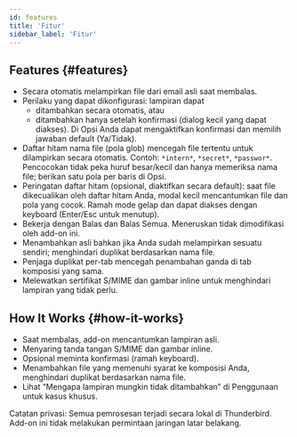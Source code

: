 ```yaml
---
id: features
title: 'Fitur'
sidebar_label: 'Fitur'
---
```


## Features {#features}

- Secara otomatis melampirkan file dari email asli saat membalas.
- Perilaku yang dapat dikonfigurasi: lampiran dapat
  - ditambahkan secara otomatis, atau
  - ditambahkan hanya setelah konfirmasi (dialog kecil yang dapat diakses). Di Opsi Anda
    dapat mengaktifkan konfirmasi dan memilih jawaban default (Ya/Tidak).
- Daftar hitam nama file (pola glob) mencegah file tertentu untuk dilampirkan
  secara otomatis. Contoh: `*intern*`, `*secret*`, `*passwor*`.
  Pencocokan tidak peka huruf besar/kecil dan hanya memeriksa nama file; berikan satu pola
  per baris di Opsi.
- Peringatan daftar hitam (opsional, diaktifkan secara default): saat file dikecualikan oleh
  daftar hitam Anda, modal kecil mencantumkan file dan pola yang cocok. Ramah mode gelap
  dan dapat diakses dengan keyboard (Enter/Esc untuk menutup).
- Bekerja dengan Balas dan Balas Semua. Meneruskan tidak dimodifikasi oleh add-on ini.
- Menambahkan asli bahkan jika Anda sudah melampirkan sesuatu sendiri; menghindari duplikat berdasarkan nama file.
- Penjaga duplikat per-tab mencegah penambahan ganda di tab komposisi yang sama.
- Melewatkan sertifikat S/MIME dan gambar inline untuk menghindari lampiran yang tidak perlu.

## How It Works {#how-it-works}

- Saat membalas, add-on mencantumkan lampiran asli.
- Menyaring tanda tangan S/MIME dan gambar inline.
- Opsional meminta konfirmasi (ramah keyboard).
- Menambahkan file yang memenuhi syarat ke komposisi Anda, menghindari duplikat berdasarkan nama file.
- Lihat “Mengapa lampiran mungkin tidak ditambahkan” di Penggunaan untuk kasus khusus.

Catatan privasi: Semua pemrosesan terjadi secara lokal di Thunderbird. Add-on ini tidak melakukan permintaan jaringan latar belakang.
